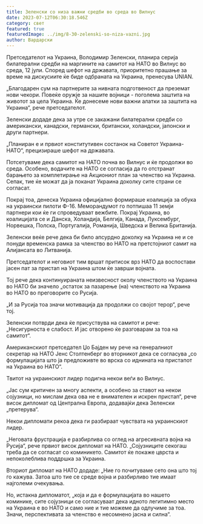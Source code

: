 ```yaml
---
title: Зеленски со низа важни средби во среда во Вилнус
date: 2023-07-12T06:30:18.546Z
category: свет
featured: true
featuredImage: ../img/8-30-zelenski-so-niza-vazni.jpg
author: Вардарски
---
```

Претседателот на Украина, Володимир Зеленски, планира серија билатерални средби на маргините на самитот на НАТО во Вилнус во среда, 12 јули. Според шефот на државата, приоритетно прашање за време на дискусиите ќе биде одбраната на Украина, пренесува UNIAN.

„Благодарен сум на партнерите за нивната подготвеност да преземат нови чекори. Повеќе оружје за нашите војници - поголема заштита на животот за цела Украина. Ќе донесеме нови важни алатки за заштита на Украина“, рече претседателот.

Зеленски додаде дека за утре се закажани билатерални средби со американски, канадски, германски, британски, холандски, јапонски и други партнери.

„Планиран е и првиот конститутивен состанок на Советот Украина-НАТО“, прецизираше шефот на државата.

Потсетуваме дека самитот на НАТО почна во Вилнус и ќе продолжи во среда. Особено, водачите на НАТО се согласија да го отстранат барањето за комплетирање на Акциониот план за членство на Украина. Сепак, тие ќе можат да ја поканат Украина доколку сите страни се согласат.

Покрај тоа, денеска Украина официјално формираше коалиција за обука на украински пилоти Ф-16. Меморандумот го потпишаа 11 земји партнери кои ќе ги спроведуваат вежбите. Покрај Украина, во коалицијата се и Данска, Холандија, Белгија, Канада, Луксембург, Норвешка, Полска, Португалија, Романија, Шведска и Велика Британија.

Зеленски веќе рече дека би било апсурдно доколку на Украина не и се понуди временска рамка за членство во НАТО на претстојниот самит на Алијансата во Литванија.

Претседателот и неговиот тим вршат притисок врз НАТО да воспостави јасен пат за пристап на Украина штом ќе заврши војната.

Тој рече дека континуираната неизвесност околу членството на Украина во НАТО би значело „остаток за пазарење (на) членството на Украина во НАТО во преговорите со Русија.

„И за Русија тоа значи мотивација да продолжи со својот терор“, рече тој.

Зеленски потврди дека ќе присуствува на самитот и рече: „Несигурноста е слабост. И јас отворено ќе разговарам за тоа на самитот“.

Американскиот претседател Џо Бајден му рече на генералниот секретар на НАТО Јенс Столтенберг во вторникот дека се согласува „со формулацијата што ја предложивте во врска со иднината на пристапот на Украина во НАТО“.

Твитот на украинскиот лидер подигна некои веѓи во Вилнус.

„Јас сум критичен за многу аспекти, а особено за ставот на некои сојузници, но мислам дека ова не е внимателен и искрен пристап“, рече висок дипломат од Централна Европа, додавајќи дека Зеленски „претерува“.

Некои дипломати рекоа дека ги разбираат чувствата на украинскиот лидер.

„Неговата фрустрација е разбирлива со оглед на агресивната војна на Русија“, рече првиот висок дипломат на НАТО. „Сојузниците секогаш треба да се согласат со коминикето. Самитот ќе покаже цврста и непоколеблива поддршка за Украина.

Вториот дипломат на НАТО додаде: „Ние го почитуваме сето она што тој го кажува. Затоа што тие се среде војна и разбирливо тие имаат најголеми очекувања.

Но, истакна дипломатот, „која и да е формулацијата во нашето коминике, сите сојузници се согласуваат дека идното легитимно место на Украина е во НАТО и само ние и тие можеме да одлучиме за тоа. Значи, перспективата за членство е несомнено јасна и силна“.